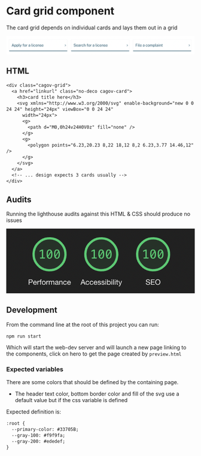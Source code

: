 # Card grid component

The card grid depends on individual cards and lays them out in a grid

<img src="img/card-grid.png">

## HTML

```
<div class="cagov-grid">
  <a href="linkurl" class="no-deco cagov-card">
    <h3>card title here</h3>
    <svg xmlns="http://www.w3.org/2000/svg" enable-background="new 0 0 24 24" height="24px" viewBox="0 0 24 24"
      width="24px">
      <g>
        <path d="M0,0h24v24H0V0z" fill="none" />
      </g>
      <g>
        <polygon points="6.23,20.23 8,22 18,12 8,2 6.23,3.77 14.46,12" />
      </g>
    </svg>
  </a>
  <!-- ... design expects 3 cards usually -->
</div>
```

## Audits

Running the lighthouse audits against this HTML & CSS should produce no issues

<img src="img/grid-audit.png">

## Development

From the command line at the root of this project you can run:
```
npm run start
```
Which will start the web-dev server and will launch a new page linking to the components, click on hero to get the page created by ```preview.html```

### Expected variables

There are some colors that should be defined by the containing page. 

- The header text color, bottom border color and fill  of the svg use a default value but if the css variable is defined

Expected definition is:

```
:root {
  --primary-color: #33705B;
  --gray-100: #f9f9fa;
  --gray-200: #ededef;
}
```